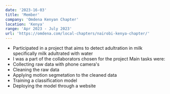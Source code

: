 ```yaml
---
date: '2023-16-03'
title: 'Member'
company: 'Omdena Kenyan Chapter'
location: 'Kenya'
range: 'Apr 2023 - July 2023'
url: 'https://omdena.com/local-chapters/nairobi-kenya-chapter/'
---
```


- Participated in a project that aims to detect adultration in milk specifically milk adultrated with water
- I was a part of the collaborators chosen for the project
 Main tasks were:
- Collecting raw data with phone camera's
- Cleaning the raw data
- Applying motion segmetation to the cleaned data
- Training a classification model
- Deploying the model through a website


